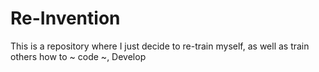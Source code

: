 # Re-Invention
This is a repository where I just decide to re-train myself, as well as train others how to ~ code ~, Develop
